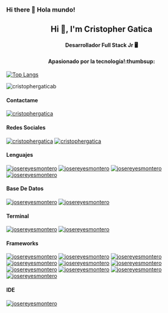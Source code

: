 ### Hi there 👋 Hola mundo!

<h2 align="center">Hi 👋, I'm Cristopher Gatica</h1>
<h4 align="center">Desarrollador Full Stack Jr 🖥</h4>
<h4 align="center">Apasionado por la tecnología!:thumbsup:</h4>

[![Top Langs](https://github-readme-stats.vercel.app/api/top-langs/?username=cristophergaticab&layout=compact)](https://github.com/cristophergaticab/github-readme-stats) 
<p align="left"> <img src="https://komarev.com/ghpvc/?username=cristophergaticab&label=Profile%20views&color=0e75b6&style=flat" alt="cristophergaticab" /> </p>

<h4 align="left">Contactame</h4>
<a href="https://mail.google.com/mail/cristopher.gaticab" target="blank"><img align="" src="https://img.shields.io/badge/Gmail-D14836?style=for-the-badge&logo=gmail&logoColor=white" alt="cristophergatica" /></a>

<h4 align="left">Redes Sociales</h4>
<a href="https://linkedin.com/in/cristophergatica" target="blank"><img align="" src="https://img.shields.io/badge/LinkedIn-0077B5?style=for-the-badge&logo=linkedin&logoColor=white" alt="cristophergatica" /></a>
<a href="https://github.com/cristophergaticab" target="blank"><img align="" src="https://img.shields.io/badge/GitHub-100000?style=for-the-badge&logo=github&logoColor=white" alt="cristophergatica" /></a> 


<h4 align="left">Lenguajes</h4>
<a href="https://lenguajehtml.com/html/" target="blank"><img align="" src="https://img.shields.io/badge/HTML5-E34F26?style=for-the-badge&logo=html5&logoColor=white" alt="josereyesmontero" /></a>
<a href="https://lenguajecss.com/css/" target="blank"><img align="" src="https://img.shields.io/badge/CSS3-1572B6?style=for-the-badge&logo=css3&logoColor=white" alt="josereyesmontero" /></a>
<a href="https://lenguajejs.com/javascript/" target="blank"><img align="" src="https://img.shields.io/badge/JavaScript-323330?style=for-the-badge&logo=javascript&logoColor=F7DF1E" alt="josereyesmontero" /></a>
<a href="https://www.json.org/json-es.html" target="blank"><img align="" src="https://img.shields.io/badge/json-5E5C5C?style=for-the-badge&logo=json&logoColor=white" alt="josereyesmontero" /></a>


<h4 align="left">Base De Datos</h4>
<a href="https://www.mysql.com/" target="blank"><img align="" src="https://img.shields.io/badge/MySQL-005C84?style=for-the-badge&logo=mysql&logoColor=white" alt="josereyesmontero" /></a>
<a href="https://www.postgresql.org/" target="blank"><img align="" src="https://img.shields.io/badge/PostgreSQL-316192?style=for-the-badge&logo=postgresql&logoColor=white" alt="josereyesmontero" /></a>

<h4 align="left">Terminal</h4>
<a href="https://git-scm.com/" target="blank"><img align="" src="https://img.shields.io/badge/GIT-E44C30?style=for-the-badge&logo=git&logoColor=white" alt="josereyesmontero" /></a>
<a href="" target="blank"><img align="" src="https://img.shields.io/badge/windows%20terminal-4D4D4D?style=for-the-badge&logo=windows%20terminal&logoColor=white" alt="josereyesmontero" /></a>

<h4 align="left">Frameworks</h4>
<a href="https://getbootstrap.com/" target="blank"><img align="" src="https://img.shields.io/badge/Bootstrap-563D7C?style=for-the-badge&logo=bootstrap&logoColor=white" alt="josereyesmontero" /></a>
<a href="https://www.docker.com/" target="blank"><img align="" src="https://img.shields.io/badge/Docker-2CA5E0?style=for-the-badge&logo=docker&logoColor=white" alt="josereyesmontero" /></a>
<a href="https://expressjs.com/es/" target="blank"><img align="" src="https://img.shields.io/badge/Express.js-000000?style=for-the-badge&logo=express&logoColor=white" alt="josereyesmontero" /></a>
<a href="https://fontawesome.com/" target="blank"><img align="" src="https://img.shields.io/badge/Font_Awesome-339AF0?style=for-the-badge&logo=fontawesome&logoColor=white" alt="josereyesmontero" /></a>
<a href="https://handlebarsjs.com/" target="blank"><img align="" src="https://img.shields.io/badge/Handlebars.js-f0772b?style=for-the-badge&logo=handlebarsdotjs&logoColor=black" alt="josereyesmontero" /></a>
<a href="https://jquery.com/" target="blank"><img align="" src="https://img.shields.io/badge/jQuery-0769AD?style=for-the-badge&logo=jquery&logoColor=white" alt="josereyesmontero" /></a>
<a href="https://jwt.io/" target="blank"><img align="" src="https://img.shields.io/badge/JWT-000000?style=for-the-badge&logo=JSON%20web%20tokens&logoColor=white" alt="josereyesmontero" /></a>
<a href="https://nodejs.org/es/" target="blank"><img align="" src="https://img.shields.io/badge/Node.js-339933?style=for-the-badge&logo=nodedotjs&logoColor=white" alt="josereyesmontero" /></a>
<a href="https://www.npmjs.com/" target="blank"><img align="" src="https://img.shields.io/badge/npm-CB3837?style=for-the-badge&logo=npm&logoColor=white" alt="josereyesmontero" /></a>
<a href="https://www.postman.com/" target="blank"><img align="" src="https://img.shields.io/badge/Postman-FF6C37?style=for-the-badge&logo=Postman&logoColor=white" alt="josereyesmontero" /></a>

<h4 align="left">IDE</h4>
<a href="https://code.visualstudio.com/" target="blank"><img align="" src="https://img.shields.io/badge/Visual_Studio_Code-0078D4?style=for-the-badge&logo=visual%20studio%20code&logoColor=white" alt="josereyesmontero" /></a>




